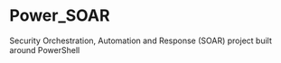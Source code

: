 # Power_SOAR
Security Orchestration, Automation and Response (SOAR) project built around PowerShell
